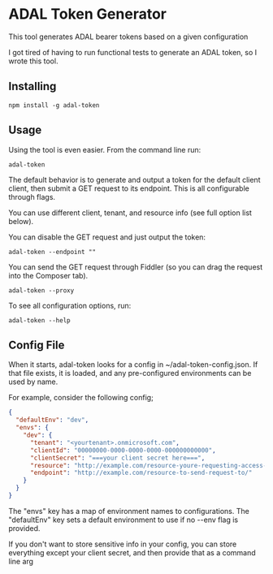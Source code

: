 ADAL Token Generator
====================

This tool generates ADAL bearer tokens based on a given configuration

I got tired of having to run functional tests to generate an ADAL token, so I wrote this tool.

Installing
----------

`npm install -g adal-token`

Usage
-----

Using the tool is even easier.
From the command line run:

`adal-token`

The default behavior is to generate and output a token for the default client client,
then submit a GET request to its endpoint. This is all configurable through flags.

You can use different client, tenant, and resource info (see full option list below).

You can disable the GET request and just output the token:

`adal-token --endpoint ""`

You can send the GET request through Fiddler (so you can drag the request into the Composer tab).

`adal-token --proxy`

To see all configuration options, run:

`adal-token --help`

Config File
-----------

When it starts, adal-token looks for a config in ~/adal-token-config.json. If that file exists, it is loaded, and any pre-configured environments can be used by name.

For example, consider the following config;

```json
{
  "defaultEnv": "dev",
  "envs": {
    "dev": {
      "tenant": "<yourtenant>.onmicrosoft.com",
      "clientId": "00000000-0000-0000-0000-000000000000",
      "clientSecret": "===your client secret here===",
      "resource": "http://example.com/resource-youre-requesting-access-to/",
      "endpoint": "http://example.com/resource-to-send-request-to/"
    }
  }
}
```

The "envs" key has a map of environment names to configurations.
The "defaultEnv" key sets a default environment to use if no --env flag is provided.

If you don't want to store sensitive info in your config, you can store everything except your client secret, and then provide that as a command line arg
